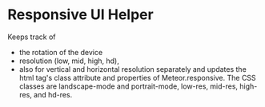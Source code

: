 Responsive UI Helper
======

Keeps track of
* the rotation of the device
* resolution (low, mid, high, hd),
* also for vertical and horizontal resolution separately
and updates the html tag's class attribute and properties of Meteor.responsive.
The CSS classes are landscape-mode and portrait-mode, low-res, mid-res, high-res, and hd-res.
